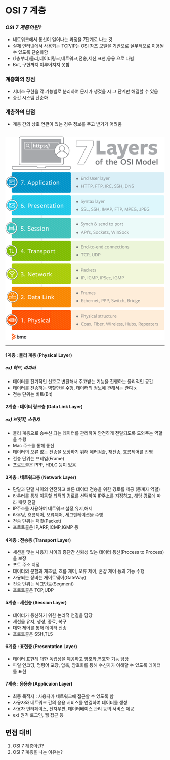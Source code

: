 # OSI 7 계층

### ***OSI 7 계층이란?***
- 네트워크에서 통신이 일어나는 과정을 7단계로 나눈 것 
- 실제 인터넷에서 사용되는 TCP/IP는 OSI 참조 모델을 기반으로 실무적으로 이용될 수 있도록 단순화함
- (1층부터)물리,데이터링크,네트워크,전송,세션,표현,응용 으로 나뉨
- But, 구현까지 이루어지지 못함

### **계층화의 장점**
- 서비스 구현을 각 기능별로 분리하여 문제가 생겼을 시 그 단계만 해결할 수 있음
- 중간 시스템 단순화
### **계층화의 단점**
- 계층 간의 상호 연관이 있는 경우 정보를 주고 받기가 어려움
<br>

<img src="./OSI7/osi-model-7-layers-1.png">

---

#### **1계층 : 물리 계층 (Physical Layer)**
##### ex) 허브, 리피터
- 데이터를 전기적인 신호로 변환해서 주고받는 기능을 진행하는 물리적인 공간
- 데이터를 전송하는 역할만을 수행, 데이터의 정보에 관해서는 관여 x
- 전송 단위는 비트(Bit)

#### **2계층 : 데이터 링크층 (Data Link Layer)**
##### ex) 브릿지, 스위치
- 물리 계층으로 송수신 되는 데이터를 관리하여 안전하게 전달되도록 도와주는 역할을 수행
- Mac 주소를 통해 통신
- 데이터의 오류 없는 전송을 보장하기 위해 에러검출, 재전송, 흐름제어를 진행
- 전송 단위는 프레임(Frame)
- 프로토콜은 PPP, HDLC 등이 있음

#### **3계층 : 네트워크층 (Network Layer)**
- 단말과 단말 사이의 안전하고 빠른 데이터 전송을 위한 경로를 제공 (중계자 역할)
- 라우터를 통해 이동할 최적의 경로를 선택하여 IP주소를 지정하고, 해당 경로에 따라 패킷 전달
- IP주소를 사용하여 네트워크 설정,유지,해제
- 라우팅, 흐름제어, 오류제어, 세그멘테이션을 수행
- 전송 단위는 패킷(Packet)
- 프로토콜은 IP,ARP,ICMP,IGMP 등

#### **4계층 : 전송층 (Transport Layer)**
- 세션을 맺는 사용자 사이의 종단간 신뢰성 있는 데이터 통신(Process to Process)을 보장
- 포트 주소 지정
- 데이터의 분할과 재조립, 흐름 제어, 오류 제어, 혼잡 제어 등의 기능 수행
- 사용되는 장비는 게이트웨이(GateWay)
- 전송 단위는 세그먼트(Segment)
- 프로토콜은 TCP,UDP

#### **5계층 : 세션층 (Session Layer)**
- 데이터가 통신하기 위한 논리적 연결을 담당
- 세션을 유지, 생성, 종료, 복구
- 대화 제어를 통해 데이터 전송
- 프로토콜은 SSH,TLS

#### **6계층 : 표현층 (Presentation Layer)**
- 데이터 표현헤 대한 독립성을 제공하고 암호화,복호화 기능 담당
- 파일 인코딩, 명령어 포장, 압축, 암호화를 통해 수신자가 이해할 수 있도록 데이터를 표현

#### **7계층 : 응용층 (Applicaion Layer)**
- 최종 목적지 : 사용자가 네트워크에 접근할 수 있도록 함 
- 사용자와 네트워크 간의 응용 서비스를 연결하여 데이터를 생성 
- 사용자 인터페이스, 전자우편, 데이터베이스 관리 등의 서비스 제공
- ex) 원격 로그인, 웹 접근 등

## 면접 대비 
1. OSI 7 계층이란?
2. OSI 7 계층을 나눈 이유는? 